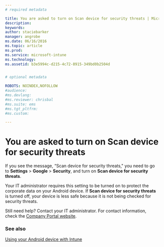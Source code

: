 ```yaml
---
# required metadata

title: You are asked to turn on Scan device for security threats | Microsoft Intune
description:
keywords:
author: staciebarker
manager: angrobe
ms.date: 06/16/2016
ms.topic: article
ms.prod:
ms.service: microsoft-intune
ms.technology:
ms.assetid: b3e5994c-d215-4c72-8915-349bd0b2504d


# optional metadata

ROBOTS: NOINDEX,NOFOLLOW
#audience:
#ms.devlang:
#ms.reviewer: chrisbal
#ms.suite: ems
#ms.tgt_pltfrm:
#ms.custom:

---
```


# You are asked to turn on Scan device for security threats

 If you see the message, “Scan device for security threats," you need to go to **Settings** > **Google** > **Security**, and turn on **Scan device for security threats**.

Your IT administrator requires this setting to be turned on to protect the corporate data on your Android device. If **Scan device for security threats** is turned off, your device is less safe because it is not being checked for security threats.

Still need help? Contact your IT administrator. For contact information, check the [Company Portal website](http://portal.manage.microsoft.com).

### See also
[Using your Android device with Intune](using-your-android-device-with-intune.md)
